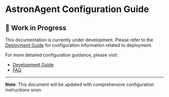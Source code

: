# AstronAgent Configuration Guide

## 🚧 Work in Progress

This documentation is currently under development. Please refer to the [Deployment Guide](DEPLOYMENT_GUIDE.md) for configuration information related to deployment.

For more detailed configuration guidance, please visit:
- [Development Guide](https://www.xfyun.cn/doc/spark/Agent03-%E5%BC%80%E5%8F%91%E6%8C%87%E5%8D%97.html)
- [FAQ](https://www.xfyun.cn/doc/spark/Agent06-FAQ.html)

---

**Note**: This document will be updated with comprehensive configuration instructions soon.
